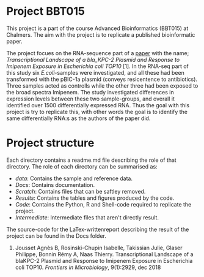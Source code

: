 # Project BBT015

This project is a part of the course Advanced Bioinformatics (BBT015) at Chalmers. The aim with the project is to 
replicate a published bioinformatic paper. 

The project focues on the RNA-sequence part of a [paper](https://www.frontiersin.org/articles/10.3389/fmicb.2018.02929/)  with the name; *Transcriptional Landscape of a bla_KPC-2 Plasmid and Response 
to Imipenem Exposure in Escherichia coli TOP10* [1]. In the RNA-seq part of this study six *E.coli*-samples were investigated, 
and all these had been transformed with the pBIC-1a plasmid (conveys resicentence to antibiotics). Three samples acted as controlls 
while the other three had been exposed to the broad spectra Imipenem. The study investigated differences in expression levels 
between these two sample-groups, and overall it identified over 1500 differentially expressed RNA. Thus the goal with this 
project is try to replicate this, with other words the goal is to identify the same differentially RNA:s as the authors of the
paper did. 

# Project structure 

Each directory contains a readme.md file describing the role of that directory. The role of each directory
can be summarised as:

* *data*: Contains the sample and reference data. 
* *Docs*: Contains documentation. 
* *Scratch*: Contains files that can be saftley removed.
* *Results*: Contains the tables and figures produced by the code. 
* *Code*: Contains the Python, R and Shell-code required to replicate the project. 
* *Intermediate*: Intermediate files that aren't directly result. 

The source-code for the LaTex-writtenreport describing the result of the project can be found 
in the Docs folder. 


1. Jousset Agnès B, Rosinski-Chupin Isabelle, Takissian Julie, Glaser Philippe, Bonnin Rémy A, 
Naas Thierry. Transcriptional Landscape of a blaKPC-2 Plasmid and Response to Imipenem Exposure 
in Escherichia coli TOP10. *Frontiers in Microbiology*, 9(1):2929, dec 2018 

